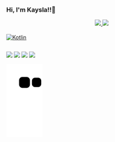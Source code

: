 ### Hi, I'm Kaysla!!👋

<div align="center">
  <a href="https://github.com/kaysla-carolayne">
  <img height="140" src="https://github-readme-stats.vercel.app/api?username=kaysla-carolayne&show_icons=true&theme=radical&include_all_commits=true&count_private=true"/>
     <img height="140" src="https://github-readme-stats.vercel.app/api/top-langs/?username=kaysla-carolayne&layout=compact&langs_count=7&theme=radical"/>
</div>
  <div style="display: inline_block"><br>
  <img align="center" alt="Kotlin" src="https://img.shields.io/badge/Kotlin-0095D5?&style=for-the-badge&logo=kotlin&logoColor=white">
</div>

##
  <a href="https://www.instagram.com/heey.kaah/" target="_blank"><img src="https://img.shields.io/badge/-Instagram-%23E4405F?style=for-the-badge&logo=instagram&logoColor=white" target="_blank"></a>
 	<a href="https://www.twitch.tv/kaysla_carolayne/" target="_blank"><img src="https://img.shields.io/badge/Twitch-9146FF?style=for-the-badge&logo=twitch&logoColor=white" target="_blank"></a>
  <a href = "mailto:kaysla.carolayne@gmail.com"><img src="https://img.shields.io/badge/-Gmail-%23333?style=for-the-badge&logo=gmail&logoColor=white" target="_blank"></a>
  <a href="https://www.linkedin.com/in/kaysla-carolayne/" target="_blank"><img src="https://img.shields.io/badge/-LinkedIn-%230077B5?style=for-the-badge&logo=linkedin&logoColor=white" target="_blank"></a> 

![Snake animation](https://github.com/kaysla-carolayne/kaysla-carolayne/blob/output/github-contribution-grid-snake.svg)
 </div>
